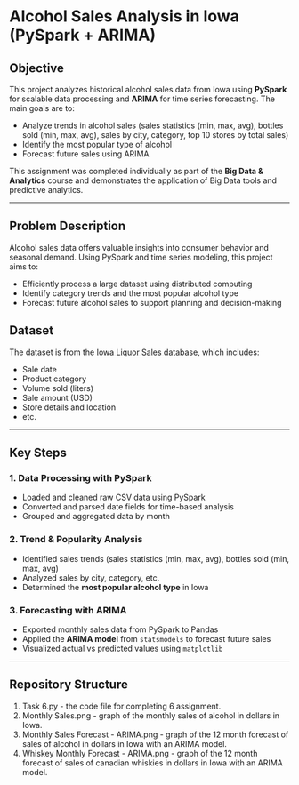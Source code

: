 # Alcohol Sales Analysis in Iowa (PySpark + ARIMA)

## Objective

This project analyzes historical alcohol sales data from Iowa using **PySpark** for scalable data processing and **ARIMA** for time series forecasting. The main goals are to:

- Analyze trends in alcohol sales (sales statistics (min, max, avg), bottles sold (min, max, avg), sales by city, category, top 10 stores by total sales) 
- Identify the most popular type of alcohol  
- Forecast future sales using ARIMA  

This assignment was completed individually as part of the **Big Data & Analytics** course and demonstrates the application of Big Data tools and predictive analytics.

---

## Problem Description

Alcohol sales data offers valuable insights into consumer behavior and seasonal demand. Using PySpark and time series modeling, this project aims to:

- Efficiently process a large dataset using distributed computing  
- Identify category trends and the most popular alcohol type  
- Forecast future alcohol sales to support planning and decision-making

## Dataset

The dataset is from the [Iowa Liquor Sales database](https://data.iowa.gov/Sales/Iowa-Liquor-Sales/m3tr-qhgy), which includes:

- Sale date  
- Product category  
- Volume sold (liters)  
- Sale amount (USD)  
- Store details and location
- etc.

---

## Key Steps

### 1. Data Processing with PySpark
- Loaded and cleaned raw CSV data using PySpark  
- Converted and parsed date fields for time-based analysis  
- Grouped and aggregated data by month 

### 2. Trend & Popularity Analysis
- Identified sales trends (sales statistics (min, max, avg), bottles sold (min, max, avg)
- Analyzed sales by city, category, etc.
- Determined the **most popular alcohol type** in Iowa

### 3. Forecasting with ARIMA
- Exported monthly sales data from PySpark to Pandas  
- Applied the **ARIMA model** from `statsmodels` to forecast future sales  
- Visualized actual vs predicted values using `matplotlib` 

---

## Repository Structure

1) Task 6.py - the code file for completing 6 assignment.
2) Monthly Sales.png - graph of the monthly sales of alcohol in dollars in Iowa.
3) Monthly Sales Forecast - ARIMA.png - graph of the 12 month forecast of sales of alcohol in dollars in Iowa with an ARIMA model.
4) Whiskey Monthly Forecast - ARIMA.png - graph of the 12 month forecast of sales of canadian whiskies in dollars in Iowa with an ARIMA model.
